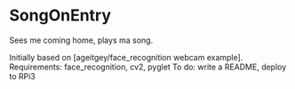 # SongOnEntry
Sees me coming home, plays ma song. 

Initially based on [ageitgey/face_recognition webcam example]. 
Requirements: face_recognition, cv2, pyglet
To do: write a README, deploy to RPi3
